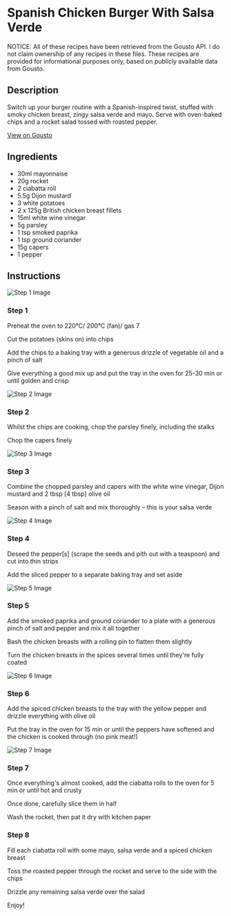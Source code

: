 # Spanish Chicken Burger With Salsa Verde

NOTICE: All of these recipes have been retrieved from the Gousto API. I do not claim ownership of any recipes in these files. These recipes are provided for informational purposes only, based on publicly available data from Gousto.

## Description

Switch up your burger routine with a Spanish-inspired twist, stuffed with smoky chicken breast, zingy salsa verde and mayo. Serve with oven-baked chips and a rocket salad tossed with roasted pepper.

[View on Gousto](https://www.gousto.co.uk/recipes/cookbook/spanish-chicken-burger-with-salsa-verde)

## Ingredients

- 30ml mayonnaise
- 20g rocket
- 2 ciabatta roll
-  5.5g Dijon mustard
- 3 white potatoes
- 2 x 125g British chicken breast fillets
- 15ml white wine vinegar 
- 5g parsley
- 1 tsp smoked paprika
- 1 tsp ground coriander
- 15g capers
- 1 pepper

## Instructions

![Step 1 Image](https://production-media.gousto.co.uk/cms/recipe-step-image/Step-1-1595254320452-x200.jpg)

### Step 1

Preheat the oven to 220°C/ 200°C (fan)/ gas 7

Cut the potatoes (skins on) into chips

Add the chips to a baking tray with a generous drizzle of vegetable oil and a pinch of salt

Give everything a good mix up and put the tray in the oven for 25-30 min or until golden and crisp

![Step 2 Image](https://production-media.gousto.co.uk/cms/recipe-step-image/Step-2-1595254323565-x200.jpg)

### Step 2

Whilst the chips are cooking, chop the parsley finely, including the stalks

Chop the capers finely

![Step 3 Image](https://production-media.gousto.co.uk/cms/recipe-step-image/Step-3-1595254328302-x200.jpg)

### Step 3

Combine the chopped parsley and capers with the white wine vinegar, Dijon mustard and 2 tbsp<span class="text-danger"> [4 tbsp] </span>olive oil

Season with a pinch of salt and mix thoroughly – this is your salsa verde

![Step 4 Image](https://production-media.gousto.co.uk/cms/recipe-step-image/Step-4-1595254333939-x200.jpg)

### Step 4

Deseed the pepper<span class="text-danger">[s] </span>(scrape the seeds and pith out with a teaspoon) and cut into thin strips

Add the sliced pepper to a separate baking tray and set aside

![Step 5 Image](https://production-media.gousto.co.uk/cms/recipe-step-image/Step-5-1595254337251-x200.jpg)

### Step 5

Add the smoked paprika and ground coriander to a plate with a generous pinch of salt and pepper and mix it all together

Bash the chicken breasts with a rolling pin to flatten them slightly

Turn the chicken breasts in the spices several times until they're fully coated

![Step 6 Image](https://production-media.gousto.co.uk/cms/recipe-step-image/Step-6-1595254350898-x200.jpg)

### Step 6

Add the spiced chicken breasts to the tray with the yellow pepper and drizzle everything with olive oil

Put the tray in the oven for 15 min or until the peppers have softened and the chicken is cooked through (no pink meat!)

![Step 7 Image](https://production-media.gousto.co.uk/cms/recipe-step-image/Step-7-1595254355416-x200.jpg)

### Step 7

Once everything's almost cooked, add the ciabatta rolls to the oven for 5 min or until hot and crusty

Once done, carefully slice them in half

Wash the rocket, then pat it dry with kitchen paper

### Step 8

Fill each ciabatta roll with some mayo, salsa verde and a spiced chicken breast

Toss the roasted pepper through the rocket and serve to the side with the chips

Drizzle any remaining salsa verde over the salad

Enjoy!

